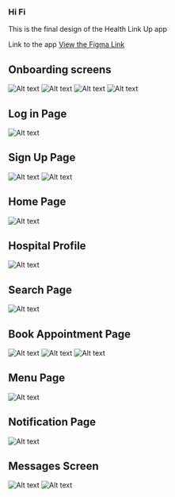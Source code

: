 ### Hi Fi
This is the final design of the Health Link Up app

Link to the app
[View the Figma Link](https://www.figma.com/file/fG8yeM3xOrUPJIX6h2zKTW/Health-Link-up?node-id=12%3A10&t=ybSisTr0Mq6pHn4d-1)
## Onboarding screens
![Alt text](Images/onboarding%20screen%204.png)
![Alt text](Images/onboarding%20screen-1.png)
![Alt text](Images/onboarding%20screen-2.png)
![Alt text](Images/onboarding%20screen.png)
## Log in Page
![Alt text](Images/Log%20in.png)
## Sign Up Page
![Alt text](Images/sign%20up%20As%20a%20patient.png)
![Alt text](Images/sign%20up.png)
## Home Page
![Alt text](Images/Home%20Page.png)
## Hospital Profile
![Alt text](Images/Hospital%20Page.png)
## Search Page
![Alt text](Images/Search%20Screen.png)
## Book Appointment Page
![Alt text](Images/bOOK%20APPOINTMENT.png)
![Alt text](Images/bOOK%20APPOINTMENT-1.png)
![Alt text](Images/bOOKED%20sUCCESFULLY.png)
## Menu Page
![Alt text](Images/menu%20page.png)
## Notification Page
![Alt text](Images/Notification.png)
## Messages Screen
![Alt text](Images/MessageScreen.png)
![Alt text](Images/Inbox.png)

